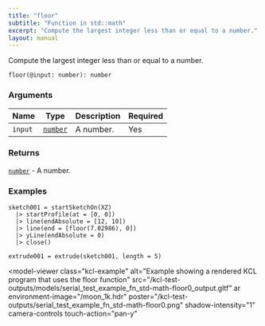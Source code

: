 ```yaml
---
title: "floor"
subtitle: "Function in std::math"
excerpt: "Compute the largest integer less than or equal to a number."
layout: manual
---
```


Compute the largest integer less than or equal to a number.

```kcl
floor(@input: number): number
```



### Arguments

| Name | Type | Description | Required |
|----------|------|-------------|----------|
| `input` | [`number`](/docs/kcl-std/types/std-types-number) | A number. | Yes |

### Returns

[`number`](/docs/kcl-std/types/std-types-number) - A number.


### Examples

```kcl
sketch001 = startSketchOn(XZ)
  |> startProfile(at = [0, 0])
  |> line(endAbsolute = [12, 10])
  |> line(end = [floor(7.02986), 0])
  |> yLine(endAbsolute = 0)
  |> close()

extrude001 = extrude(sketch001, length = 5)

```


<model-viewer
  class="kcl-example"
  alt="Example showing a rendered KCL program that uses the floor function"
  src="/kcl-test-outputs/models/serial_test_example_fn_std-math-floor0_output.gltf"
  ar
  environment-image="/moon_1k.hdr"
  poster="/kcl-test-outputs/serial_test_example_fn_std-math-floor0.png"
  shadow-intensity="1"
  camera-controls
  touch-action="pan-y"
>
</model-viewer>


